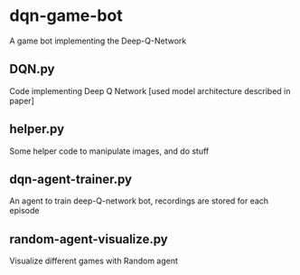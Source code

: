 # dqn-game-bot
A game bot implementing the Deep-Q-Network

## DQN.py
Code implementing Deep Q Network [used model architecture described in paper]

## helper.py
Some helper code to manipulate images, and do stuff

## dqn-agent-trainer.py
An agent to train deep-Q-network bot, recordings are stored for each episode

## random-agent-visualize.py
Visualize different games with Random agent

